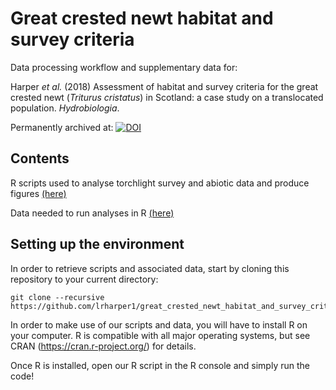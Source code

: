 # Great crested newt habitat and survey criteria

Data processing workflow and supplementary data for:

Harper *et al.* (2018) Assessment of habitat and survey criteria for the great crested newt (<i>Triturus cristatus</i>) in Scotland: a case study on a translocated population. <i>Hydrobiologia</i>.

Permanently archived at: [![DOI](https://zenodo.org/badge/153240863.svg)](https://zenodo.org/badge/latestdoi/153240863)


## Contents

R scripts used to analyse torchlight survey and abiotic data and produce figures [(here)](https://github.com/lrharper1/great_crested_newt_habitat_and_survey_criteria/tree/master/R_scripts)

Data needed to run analyses in R [(here)](https://github.com/lrharper1/great_crested_newt_habitat_and_survey_criteria/tree/master/Data/)


## Setting up the environment

In order to retrieve scripts and associated data, start by cloning this repository to your current directory:

```
git clone --recursive https://github.com/lrharper1/great_crested_newt_habitat_and_survey_criteria.git
```

In order to make use of our scripts and data, you will have to install R on your computer. R is compatible with all major operating systems, but see CRAN (https://cran.r-project.org/) for details.

Once R is installed, open our R script in the R console and simply run the code!
